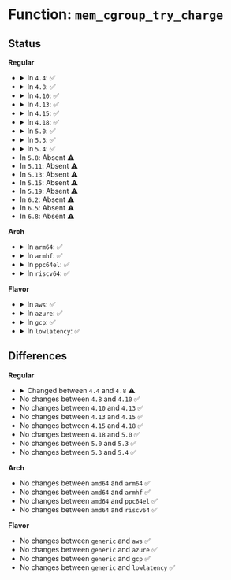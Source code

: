 # Function: <code>mem_cgroup_try_charge</code>

## Status
<b>Regular</b>
<ul>
<li>
<details>
<summary>In <code>4.4</code>: ✅</summary>

```c
int mem_cgroup_try_charge(struct page *page, struct mm_struct *mm, gfp_t gfp_mask, struct mem_cgroup **memcgp);
```

**Collision:** Unique Global

**Inline:** No

**Transformation:** False

**Instances:**

```
In mm/memcontrol.c (ffffffff81200120)
Location: mm/memcontrol.c:5286
Inline: False
Direct callers:
  - kernel/events/uprobes.c:uprobe_write_opcode
  - mm/filemap.c:__add_to_page_cache_locked
  - mm/shmem.c:shmem_getpage_gfp
  - mm/shmem.c:shmem_getpage_gfp
  - mm/shmem.c:shmem_unuse
  - mm/memory.c:handle_mm_fault
  - mm/memory.c:handle_mm_fault
  - mm/memory.c:handle_mm_fault
  - mm/swapfile.c:unuse_mm
  - mm/huge_memory.c:khugepaged
  - mm/huge_memory.c:do_huge_pmd_anonymous_page
  - mm/huge_memory.c:do_huge_pmd_wp_page
  - mm/huge_memory.c:do_huge_pmd_wp_page
  - mm/userfaultfd.c:mcopy_atomic
```
**Symbols:**

```
ffffffff81200120-ffffffff812002ca: mem_cgroup_try_charge (STB_GLOBAL)
```
</details>
</li>
<li>
<details>
<summary>In <code>4.8</code>: ✅</summary>

```c
int mem_cgroup_try_charge(struct page *page, struct mm_struct *mm, gfp_t gfp_mask, struct mem_cgroup **memcgp, bool compound);
```

**Collision:** Unique Global

**Inline:** No

**Transformation:** False

**Instances:**

```
In mm/memcontrol.c (ffffffff81223ed0)
Location: mm/memcontrol.c:5364
Inline: False
Direct callers:
  - kernel/events/uprobes.c:uprobe_write_opcode
  - mm/filemap.c:__add_to_page_cache_locked
  - mm/shmem.c:shmem_getpage_gfp
  - mm/shmem.c:shmem_getpage_gfp
  - mm/shmem.c:shmem_unuse
  - mm/memory.c:handle_mm_fault
  - mm/memory.c:handle_mm_fault
  - mm/memory.c:do_swap_page
  - mm/memory.c:wp_page_copy
  - mm/swapfile.c:unuse_mm
  - mm/huge_memory.c:do_huge_pmd_wp_page
  - mm/huge_memory.c:do_huge_pmd_wp_page
  - mm/huge_memory.c:do_huge_pmd_anonymous_page
  - mm/khugepaged.c:collapse_shmem
  - mm/khugepaged.c:collapse_huge_page
  - mm/userfaultfd.c:mcopy_atomic
```
**Symbols:**

```
ffffffff81223ed0-ffffffff81224078: mem_cgroup_try_charge (STB_GLOBAL)
```
</details>
</li>
<li>
<details>
<summary>In <code>4.10</code>: ✅</summary>

```c
int mem_cgroup_try_charge(struct page *page, struct mm_struct *mm, gfp_t gfp_mask, struct mem_cgroup **memcgp, bool compound);
```

**Collision:** Unique Global

**Inline:** No

**Transformation:** False

**Instances:**

```
In mm/memcontrol.c (ffffffff812363c0)
Location: mm/memcontrol.c:5349
Inline: False
Direct callers:
  - kernel/events/uprobes.c:uprobe_write_opcode
  - mm/filemap.c:__add_to_page_cache_locked
  - mm/shmem.c:shmem_getpage_gfp
  - mm/shmem.c:shmem_getpage_gfp
  - mm/shmem.c:shmem_unuse
  - mm/memory.c:handle_mm_fault
  - mm/memory.c:handle_mm_fault
  - mm/memory.c:do_swap_page
  - mm/memory.c:wp_page_copy
  - mm/swapfile.c:unuse_mm
  - mm/huge_memory.c:do_huge_pmd_wp_page
  - mm/huge_memory.c:do_huge_pmd_wp_page
  - mm/huge_memory.c:do_huge_pmd_anonymous_page
  - mm/khugepaged.c:khugepaged
  - mm/khugepaged.c:collapse_shmem
  - mm/userfaultfd.c:mcopy_atomic
```
**Symbols:**

```
ffffffff812363c0-ffffffff81236573: mem_cgroup_try_charge (STB_GLOBAL)
```
</details>
</li>
<li>
<details>
<summary>In <code>4.13</code>: ✅</summary>

```c
int mem_cgroup_try_charge(struct page *page, struct mm_struct *mm, gfp_t gfp_mask, struct mem_cgroup **memcgp, bool compound);
```

**Collision:** Unique Global

**Inline:** No

**Transformation:** False

**Instances:**

```
In mm/memcontrol.c (ffffffff81241ec0)
Location: mm/memcontrol.c:5406
Inline: False
Direct callers:
  - kernel/events/uprobes.c:uprobe_write_opcode
  - mm/filemap.c:__add_to_page_cache_locked
  - mm/shmem.c:shmem_mcopy_atomic_pte
  - mm/shmem.c:shmem_getpage_gfp
  - mm/shmem.c:shmem_getpage_gfp
  - mm/shmem.c:shmem_unuse
  - mm/memory.c:__handle_mm_fault
  - mm/memory.c:__handle_mm_fault
  - mm/memory.c:do_swap_page
  - mm/memory.c:wp_page_copy
  - mm/swapfile.c:unuse_mm
  - mm/huge_memory.c:do_huge_pmd_wp_page
  - mm/huge_memory.c:do_huge_pmd_wp_page
  - mm/huge_memory.c:do_huge_pmd_anonymous_page
  - mm/khugepaged.c:collapse_shmem
  - mm/khugepaged.c:collapse_huge_page
  - mm/userfaultfd.c:mcopy_atomic
```
**Symbols:**

```
ffffffff81241ec0-ffffffff81242026: mem_cgroup_try_charge (STB_GLOBAL)
```
</details>
</li>
<li>
<details>
<summary>In <code>4.15</code>: ✅</summary>

```c
int mem_cgroup_try_charge(struct page *page, struct mm_struct *mm, gfp_t gfp_mask, struct mem_cgroup **memcgp, bool compound);
```

**Collision:** Unique Global

**Inline:** No

**Transformation:** False

**Instances:**

```
In mm/memcontrol.c (ffffffff81261bf0)
Location: mm/memcontrol.c:5489
Inline: False
Direct callers:
  - kernel/events/uprobes.c:uprobe_write_opcode
  - mm/filemap.c:__add_to_page_cache_locked
  - mm/shmem.c:shmem_mfill_atomic_pte
  - mm/shmem.c:shmem_getpage_gfp
  - mm/shmem.c:shmem_getpage_gfp
  - mm/shmem.c:shmem_unuse
  - mm/memory.c:handle_pte_fault
  - mm/memory.c:handle_pte_fault
  - mm/memory.c:do_swap_page
  - mm/memory.c:wp_page_copy
  - mm/swapfile.c:unuse_mm
  - mm/huge_memory.c:do_huge_pmd_wp_page
  - mm/huge_memory.c:do_huge_pmd_wp_page
  - mm/huge_memory.c:do_huge_pmd_anonymous_page
  - mm/khugepaged.c:khugepaged
  - mm/khugepaged.c:collapse_shmem
  - mm/userfaultfd.c:mcopy_atomic
```
**Symbols:**

```
ffffffff81261bf0-ffffffff81261d6f: mem_cgroup_try_charge (STB_GLOBAL)
```
</details>
</li>
<li>
<details>
<summary>In <code>4.18</code>: ✅</summary>

```c
int mem_cgroup_try_charge(struct page *page, struct mm_struct *mm, gfp_t gfp_mask, struct mem_cgroup **memcgp, bool compound);
```

**Collision:** Unique Global

**Inline:** No

**Transformation:** False

**Instances:**

```
In mm/memcontrol.c (ffffffff81285bf0)
Location: mm/memcontrol.c:5557
Inline: False
Direct callers:
  - kernel/events/uprobes.c:uprobe_write_opcode
  - mm/filemap.c:__add_to_page_cache_locked
  - mm/shmem.c:shmem_mfill_atomic_pte
  - mm/shmem.c:shmem_getpage_gfp
  - mm/shmem.c:shmem_getpage_gfp
  - mm/shmem.c:shmem_unuse
  - mm/memory.c:handle_pte_fault
  - mm/memory.c:handle_pte_fault
  - mm/memory.c:do_swap_page
  - mm/memory.c:wp_page_copy
  - mm/swapfile.c:unuse_vma
  - mm/huge_memory.c:do_huge_pmd_wp_page
  - mm/huge_memory.c:do_huge_pmd_wp_page_fallback
  - mm/huge_memory.c:do_huge_pmd_anonymous_page
  - mm/khugepaged.c:collapse_shmem
  - mm/khugepaged.c:collapse_huge_page
  - mm/userfaultfd.c:mcopy_atomic
```
**Symbols:**

```
ffffffff81285bf0-ffffffff81285d7a: mem_cgroup_try_charge (STB_GLOBAL)
```
</details>
</li>
<li>
<details>
<summary>In <code>5.0</code>: ✅</summary>

```c
int mem_cgroup_try_charge(struct page *page, struct mm_struct *mm, gfp_t gfp_mask, struct mem_cgroup **memcgp, bool compound);
```

**Collision:** Unique Global

**Inline:** No

**Transformation:** False

**Instances:**

```
In mm/memcontrol.c (ffffffff8129ab00)
Location: mm/memcontrol.c:5875
Inline: False
Direct callers:
  - kernel/events/uprobes.c:__replace_page
  - mm/filemap.c:__add_to_page_cache_locked
  - mm/swapfile.c:unuse_vma
  - mm/khugepaged.c:collapse_shmem
  - mm/khugepaged.c:collapse_huge_page
  - mm/memcontrol.c:mem_cgroup_try_charge_delay
  - mm/userfaultfd.c:mcopy_atomic
```
**Symbols:**

```
ffffffff8129ab00-ffffffff8129ac8a: mem_cgroup_try_charge (STB_GLOBAL)
```
</details>
</li>
<li>
<details>
<summary>In <code>5.3</code>: ✅</summary>

```c
int mem_cgroup_try_charge(struct page *page, struct mm_struct *mm, gfp_t gfp_mask, struct mem_cgroup **memcgp, bool compound);
```

**Collision:** Unique Global

**Inline:** No

**Transformation:** False

**Instances:**

```
In mm/memcontrol.c (ffffffff812b5da0)
Location: mm/memcontrol.c:6167
Inline: False
Direct callers:
  - kernel/events/uprobes.c:__replace_page
  - mm/filemap.c:__add_to_page_cache_locked
  - mm/khugepaged.c:collapse_shmem
  - mm/khugepaged.c:collapse_huge_page
  - mm/memcontrol.c:mem_cgroup_try_charge_delay
  - mm/userfaultfd.c:mcopy_atomic
```
**Symbols:**

```
ffffffff812b5da0-ffffffff812b5f2d: mem_cgroup_try_charge (STB_GLOBAL)
```
</details>
</li>
<li>
<details>
<summary>In <code>5.4</code>: ✅</summary>

```c
int mem_cgroup_try_charge(struct page *page, struct mm_struct *mm, gfp_t gfp_mask, struct mem_cgroup **memcgp, bool compound);
```

**Collision:** Unique Global

**Inline:** No

**Transformation:** False

**Instances:**

```
In mm/memcontrol.c (ffffffff812c7c90)
Location: mm/memcontrol.c:6507
Inline: False
Direct callers:
  - kernel/events/uprobes.c:__replace_page
  - mm/filemap.c:__add_to_page_cache_locked
  - mm/khugepaged.c:collapse_file
  - mm/khugepaged.c:collapse_huge_page
  - mm/memcontrol.c:mem_cgroup_try_charge_delay
  - mm/userfaultfd.c:mcopy_atomic
```
**Symbols:**

```
ffffffff812c7c90-ffffffff812c7e1d: mem_cgroup_try_charge (STB_GLOBAL)
```
</details>
</li>
<li>
In <code>5.8</code>: Absent ⚠️
</li>
<li>
In <code>5.11</code>: Absent ⚠️
</li>
<li>
In <code>5.13</code>: Absent ⚠️
</li>
<li>
In <code>5.15</code>: Absent ⚠️
</li>
<li>
In <code>5.19</code>: Absent ⚠️
</li>
<li>
In <code>6.2</code>: Absent ⚠️
</li>
<li>
In <code>6.5</code>: Absent ⚠️
</li>
<li>
In <code>6.8</code>: Absent ⚠️
</li>
</ul>
<b>Arch</b>
<ul>
<li>
<details>
<summary>In <code>arm64</code>: ✅</summary>

```c
int mem_cgroup_try_charge(struct page *page, struct mm_struct *mm, gfp_t gfp_mask, struct mem_cgroup **memcgp, bool compound);
```

**Collision:** Unique Global

**Inline:** No

**Transformation:** False

**Instances:**

```
In mm/memcontrol.c (ffff80001036ab68)
Location: mm/memcontrol.c:6507
Inline: False
Direct callers:
  - kernel/events/uprobes.c:__replace_page
  - mm/filemap.c:__add_to_page_cache_locked
  - mm/swapfile.c:unuse_pte_range
  - mm/khugepaged.c:collapse_file
  - mm/khugepaged.c:collapse_huge_page
  - mm/memcontrol.c:mem_cgroup_try_charge_delay
  - mm/userfaultfd.c:mcopy_atomic_pte
```
**Symbols:**

```
ffff80001036ab68-ffff80001036acf0: mem_cgroup_try_charge (STB_GLOBAL)
```
</details>
</li>
<li>
<details>
<summary>In <code>armhf</code>: ✅</summary>

```c
int mem_cgroup_try_charge(struct page *page, struct mm_struct *mm, gfp_t gfp_mask, struct mem_cgroup **memcgp, bool compound);
```

**Collision:** Unique Global

**Inline:** No

**Transformation:** False

**Instances:**

```
In mm/memcontrol.c (c055c174)
Location: mm/memcontrol.c:6507
Inline: False
Direct callers:
  - kernel/events/uprobes.c:__replace_page
  - mm/filemap.c:__add_to_page_cache_locked
  - mm/swapfile.c:unuse_mm
  - mm/memcontrol.c:mem_cgroup_try_charge_delay
  - mm/userfaultfd.c:mcopy_atomic
```
**Symbols:**

```
c055c174-c055c374: mem_cgroup_try_charge (STB_GLOBAL)
```
</details>
</li>
<li>
<details>
<summary>In <code>ppc64el</code>: ✅</summary>

```c
int mem_cgroup_try_charge(struct page *page, struct mm_struct *mm, gfp_t gfp_mask, struct mem_cgroup **memcgp, bool compound);
```

**Collision:** Unique Global

**Inline:** No

**Transformation:** False

**Instances:**

```
In mm/memcontrol.c (c000000000459f90)
Location: mm/memcontrol.c:6507
Inline: False
Direct callers:
  - kernel/events/uprobes.c:__replace_page
  - mm/filemap.c:__add_to_page_cache_locked
  - mm/swapfile.c:unuse_pte_range
  - mm/khugepaged.c:collapse_file
  - mm/khugepaged.c:collapse_huge_page
  - mm/memcontrol.c:mem_cgroup_try_charge_delay
  - mm/userfaultfd.c:mcopy_atomic
```
**Symbols:**

```
c000000000459f90-c00000000045a29c: mem_cgroup_try_charge (STB_GLOBAL)
```
</details>
</li>
<li>
<details>
<summary>In <code>riscv64</code>: ✅</summary>

```c
int mem_cgroup_try_charge(struct page *page, struct mm_struct *mm, gfp_t gfp_mask, struct mem_cgroup **memcgp, bool compound);
```

**Collision:** Unique Global

**Inline:** No

**Transformation:** False

**Instances:**

```
In mm/memcontrol.c (ffffffe000248326)
Location: mm/memcontrol.c:6507
Inline: False
Direct callers:
  - mm/filemap.c:__add_to_page_cache_locked
  - mm/swapfile.c:unuse_pte_range
  - mm/memcontrol.c:mem_cgroup_try_charge_delay
  - mm/userfaultfd.c:mcopy_atomic
```
**Symbols:**

```
ffffffe000248326-ffffffe0002484c2: mem_cgroup_try_charge (STB_GLOBAL)
```
</details>
</li>
</ul>
<b>Flavor</b>
<ul>
<li>
<details>
<summary>In <code>aws</code>: ✅</summary>

```c
int mem_cgroup_try_charge(struct page *page, struct mm_struct *mm, gfp_t gfp_mask, struct mem_cgroup **memcgp, bool compound);
```

**Collision:** Unique Global

**Inline:** No

**Transformation:** False

**Instances:**

```
In mm/memcontrol.c (ffffffff812c0270)
Location: mm/memcontrol.c:6507
Inline: False
Direct callers:
  - kernel/events/uprobes.c:__replace_page
  - mm/filemap.c:__add_to_page_cache_locked
  - mm/khugepaged.c:collapse_file
  - mm/khugepaged.c:collapse_huge_page
  - mm/memcontrol.c:mem_cgroup_try_charge_delay
  - mm/userfaultfd.c:mcopy_atomic
```
**Symbols:**

```
ffffffff812c0270-ffffffff812c03fd: mem_cgroup_try_charge (STB_GLOBAL)
```
</details>
</li>
<li>
<details>
<summary>In <code>azure</code>: ✅</summary>

```c
int mem_cgroup_try_charge(struct page *page, struct mm_struct *mm, gfp_t gfp_mask, struct mem_cgroup **memcgp, bool compound);
```

**Collision:** Unique Global

**Inline:** No

**Transformation:** False

**Instances:**

```
In mm/memcontrol.c (ffffffff812b1340)
Location: mm/memcontrol.c:6507
Inline: False
Direct callers:
  - kernel/events/uprobes.c:__replace_page
  - mm/filemap.c:__add_to_page_cache_locked
  - mm/swapfile.c:unuse_pte_range
  - mm/khugepaged.c:collapse_file
  - mm/khugepaged.c:collapse_huge_page
  - mm/memcontrol.c:mem_cgroup_try_charge_delay
  - mm/userfaultfd.c:mcopy_atomic
```
**Symbols:**

```
ffffffff812b1340-ffffffff812b14cd: mem_cgroup_try_charge (STB_GLOBAL)
```
</details>
</li>
<li>
<details>
<summary>In <code>gcp</code>: ✅</summary>

```c
int mem_cgroup_try_charge(struct page *page, struct mm_struct *mm, gfp_t gfp_mask, struct mem_cgroup **memcgp, bool compound);
```

**Collision:** Unique Global

**Inline:** No

**Transformation:** False

**Instances:**

```
In mm/memcontrol.c (ffffffff812be080)
Location: mm/memcontrol.c:6507
Inline: False
Direct callers:
  - kernel/events/uprobes.c:__replace_page
  - mm/filemap.c:__add_to_page_cache_locked
  - mm/khugepaged.c:collapse_file
  - mm/khugepaged.c:collapse_huge_page
  - mm/memcontrol.c:mem_cgroup_try_charge_delay
  - mm/userfaultfd.c:mcopy_atomic
```
**Symbols:**

```
ffffffff812be080-ffffffff812be20d: mem_cgroup_try_charge (STB_GLOBAL)
```
</details>
</li>
<li>
<details>
<summary>In <code>lowlatency</code>: ✅</summary>

```c
int mem_cgroup_try_charge(struct page *page, struct mm_struct *mm, gfp_t gfp_mask, struct mem_cgroup **memcgp, bool compound);
```

**Collision:** Unique Global

**Inline:** No

**Transformation:** False

**Instances:**

```
In mm/memcontrol.c (ffffffff812cea20)
Location: mm/memcontrol.c:6507
Inline: False
Direct callers:
  - kernel/events/uprobes.c:__replace_page
  - mm/filemap.c:__add_to_page_cache_locked
  - mm/khugepaged.c:collapse_file
  - mm/khugepaged.c:collapse_huge_page
  - mm/memcontrol.c:mem_cgroup_try_charge_delay
  - mm/userfaultfd.c:mcopy_atomic
```
**Symbols:**

```
ffffffff812cea20-ffffffff812cebf3: mem_cgroup_try_charge (STB_GLOBAL)
```
</details>
</li>
</ul>

## Differences
<b>Regular</b>
<ul>
<li>
<details>
<summary>Changed between <code>4.4</code> and <code>4.8</code> ⚠️</summary>
<ul>
<li>
<b>Param added. </b>
<code>bool compound</code>
</li>
</ul>
</details>
</li>
<li>
No changes between <code>4.8</code> and <code>4.10</code> ✅
</li>
<li>
No changes between <code>4.10</code> and <code>4.13</code> ✅
</li>
<li>
No changes between <code>4.13</code> and <code>4.15</code> ✅
</li>
<li>
No changes between <code>4.15</code> and <code>4.18</code> ✅
</li>
<li>
No changes between <code>4.18</code> and <code>5.0</code> ✅
</li>
<li>
No changes between <code>5.0</code> and <code>5.3</code> ✅
</li>
<li>
No changes between <code>5.3</code> and <code>5.4</code> ✅
</li>
</ul>
<b>Arch</b>
<ul>
<li>
No changes between <code>amd64</code> and <code>arm64</code> ✅
</li>
<li>
No changes between <code>amd64</code> and <code>armhf</code> ✅
</li>
<li>
No changes between <code>amd64</code> and <code>ppc64el</code> ✅
</li>
<li>
No changes between <code>amd64</code> and <code>riscv64</code> ✅
</li>
</ul>
<b>Flavor</b>
<ul>
<li>
No changes between <code>generic</code> and <code>aws</code> ✅
</li>
<li>
No changes between <code>generic</code> and <code>azure</code> ✅
</li>
<li>
No changes between <code>generic</code> and <code>gcp</code> ✅
</li>
<li>
No changes between <code>generic</code> and <code>lowlatency</code> ✅
</li>
</ul>
